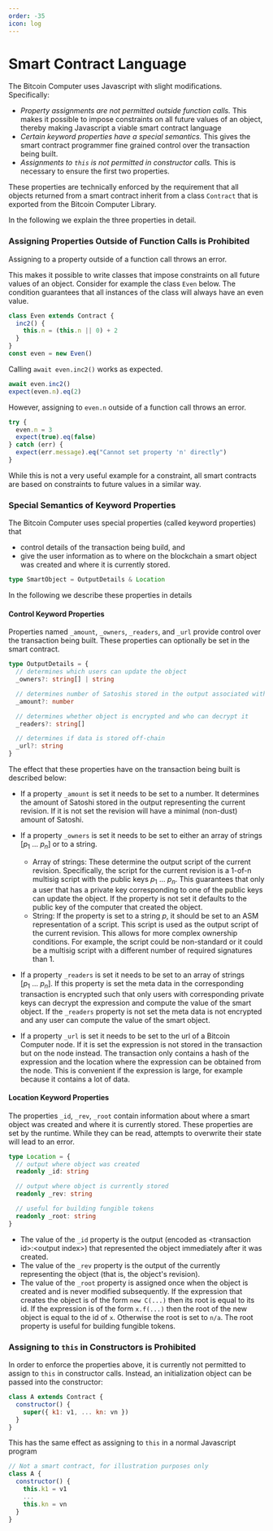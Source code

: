 ```yaml
---
order: -35
icon: log
---
```


# Smart Contract Language

The Bitcoin Computer uses Javascript with slight modifications. Specifically:

- _Property assignments are not permitted outside function calls._ This makes it possible to impose constraints on all future values of an object, thereby making Javascript a viable smart contract language
- _Certain keyword properties have a special semantics._ This gives the smart contract programmer fine grained control over the transaction being built.
- _Assignments to `this` is not permitted in constructor calls._ This is necessary to ensure the first two properties.

These properties are technically enforced by the requirement that all objects returned from a smart contract inherit from a class `Contract` that is exported from the Bitcoin Computer Library.

In the following we explain the three properties in detail.

### Assigning Properties Outside of Function Calls is Prohibited

Assigning to a property outside of a function call throws an error.

This makes it possible to write classes that impose constraints on all future values of an object. Consider for example the class `Even` below. The condition guarantees that all instances of the class will always have an even value.

```js
class Even extends Contract {
  inc2() {
    this.n = (this.n || 0) + 2
  }
}
const even = new Even()
```

Calling `await even.inc2()` works as expected.

```js
await even.inc2()
expect(even.n).eq(2)
```

However, assigning to `even.n` outside of a function call throws an error.

```js
try {
  even.n = 3
  expect(true).eq(false)
} catch (err) {
  expect(err.message).eq("Cannot set property 'n' directly")
}
```

While this is not a very useful example for a constraint, all smart contracts are based on constraints to future values in a similar way.

### Special Semantics of Keyword Properties

The Bitcoin Computer uses special properties (called keyword properties) that

- control details of the transaction being build, and
- give the user information as to where on the blockchain a smart object was created and where it is currently stored.

```ts
type SmartObject = OutputDetails & Location
```

In the following we describe these properties in details

#### Control Keyword Properties

Properties named `_amount`, `_owners`, `_readers`, and `_url` provide control over the transaction being built. These properties can optionally be set in the smart contract.

```ts
type OutputDetails = {
  // determines which users can update the object
  _owners?: string[] | string

  // determines number of Satoshis stored in the output associated with the object
  _amount?: number

  // determines whether object is encrypted and who can decrypt it
  _readers?: string[]

  // determines if data is stored off-chain
  _url?: string
}
```

The effect that these properties have on the transaction being built is described below:

- If a property `_amount` is set it needs to be set to a number. It determines the amount of Satoshi stored in the output representing the current revision. If it is not set the revision will have a minimal (non-dust) amount of Satoshi.
- If a property `_owners` is set it needs to be set to either an array of strings $[p_1\ ...\ p_n]$ or to a string.

  - Array of strings: These determine the output script of the current revision. Specifically, the script for the current revision is a 1-of-n multisig script with the public keys $p_1\ ...\ p_n$. This guarantees that only a user that has a private key corresponding to one of the public keys can update the object. If the property is not set it defaults to the public key of the computer that created the object.
  - String: If the property is set to a string $p$, it should be set to an ASM representation of a script. This script is used as the output script of the current revision. This allows for more complex ownership conditions. For example, the script could be non-standard or it could be a multisig script with a different number of required signatures than 1.

- If a property `_readers` is set it needs to be set to an array of strings $[p_1\ ...\ p_n]$. If this property is set the meta data in the corresponding transaction is encrypted such that only users with corresponding private keys can decrypt the expression and compute the value of the smart object. If the `_readers` property is not set the meta data is not encrypted and any user can compute the value of the smart object.
- If a property `_url` is set it needs to be set to the url of a Bitcoin Computer node. If it is set the expression is not stored in the transaction but on the node instead. The transaction only contains a hash of the expression and the location where the expression can be obtained from the node. This is convenient if the expression is large, for example because it contains a lot of data.

#### Location Keyword Properties

The properties `_id`, `_rev`, `_root` contain information about where a smart object was created and where it is currently stored. These properties are set by the runtime. While they can be read, attempts to overwrite their state will lead to an error.

```ts
type Location = {
  // output where object was created
  readonly _id: string

  // output where object is currently stored
  readonly _rev: string

  // useful for building fungible tokens
  readonly _root: string
}
```

- The value of the `_id` property is the output (encoded as \<transaction id\>:\<output index\>) that represented the object immediately after it was created.
- The value of the `_rev` property is the output of the currently representing the object (that is, the object's revision).
- The value of the `_root` property is assigned once when the object is created and is never modified subsequently. If the expression that creates the object is of the form `new C(...)` then its root is equal to its id. If the expression is of the form `x.f(...)` then the root of the new object is equal to the id of `x`. Otherwise the root is set to `n/a`. The root property is useful for building fungible tokens.

### Assigning to `this` in Constructors is Prohibited

In order to enforce the properties above, it is currently not permitted to assign to `this` in constructor calls. Instead, an initialization object can be passed into the constructor:

```js
class A extends Contract {
  constructor() {
    super({ k1: v1, ... kn: vn })
  }
}
```

This has the same effect as assigning to `this` in a normal Javascript program

```js
// Not a smart contract, for illustration purposes only
class A {
  constructor() {
    this.k1 = v1
    ...
    this.kn = vn
  }
}
```
